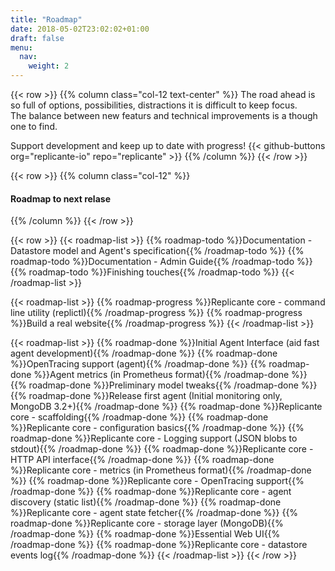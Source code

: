 ```yaml
---
title: "Roadmap"
date: 2018-05-02T23:02:02+01:00
draft: false
menu:
  nav:
    weight: 2
---
```



{{< row >}}
{{% column class="col-12 text-center" %}}
The road ahead is so full of options, possibilities, distractions it is difficult to keep focus.  
The balance between new featurs and technical improvements is a though one to find.

Support development and keep up to date with progress!
{{< github-buttons org="replicante-io" repo="replicante" >}}
{{% /column %}}
{{< /row >}}


{{< row >}}
{{% column class="col-12" %}}
#### Roadmap to next relase
{{% /column %}}
{{< /row >}}

{{< row >}}
{{< roadmap-list >}}
  {{% roadmap-todo %}}Documentation - Datastore model and Agent's specification{{% /roadmap-todo %}}
  {{% roadmap-todo %}}Documentation - Admin Guide{{% /roadmap-todo %}}
  {{% roadmap-todo %}}Finishing touches{{% /roadmap-todo %}}
{{< /roadmap-list >}}

{{< roadmap-list >}}
  {{% roadmap-progress %}}Replicante core - command line utility (replictl){{% /roadmap-progress %}}
  {{% roadmap-progress %}}Build a real website{{% /roadmap-progress %}}
{{< /roadmap-list >}}

{{< roadmap-list >}}
  {{% roadmap-done %}}Initial Agent Interface (aid fast agent development){{% /roadmap-done %}}
  {{% roadmap-done %}}OpenTracing support (agent){{% /roadmap-done %}}
  {{% roadmap-done %}}Agent metrics (in Prometheus format){{% /roadmap-done %}}
  {{% roadmap-done %}}Preliminary model tweaks{{% /roadmap-done %}}
  {{% roadmap-done %}}Release first agent (Initial monitoring only, MongoDB 3.2+){{% /roadmap-done %}}
  {{% roadmap-done %}}Replicante core - scaffolding{{% /roadmap-done %}}
  {{% roadmap-done %}}Replicante core - configuration basics{{% /roadmap-done %}}
  {{% roadmap-done %}}Replicante core - Logging support (JSON blobs to stdout){{% /roadmap-done %}}
  {{% roadmap-done %}}Replicante core - HTTP API interface{{% /roadmap-done %}}
  {{% roadmap-done %}}Replicante core - metrics (in Prometheus format){{% /roadmap-done %}}
  {{% roadmap-done %}}Replicante core - OpenTracing support{{% /roadmap-done %}}
  {{% roadmap-done %}}Replicante core - agent discovery (static list){{% /roadmap-done %}}
  {{% roadmap-done %}}Replicante core - agent state fetcher{{% /roadmap-done %}}
  {{% roadmap-done %}}Replicante core - storage layer (MongoDB){{% /roadmap-done %}}
  {{% roadmap-done %}}Essential Web UI{{% /roadmap-done %}}
  {{% roadmap-done %}}Replicante core - datastore events log{{% /roadmap-done %}}
{{< /roadmap-list >}}
{{< /row >}}
